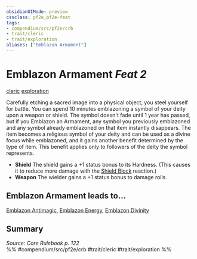 ```yaml
---
obsidianUIMode: preview
cssclass: pf2e,pf2e-feat
tags:
- compendium/src/pf2e/crb
- trait/cleric
- trait/exploration
aliases: ["Emblazon Armament"]
---
```

# Emblazon Armament  *Feat 2*  
[cleric](../../rules/traits/cleric.md)  [exploration](../../rules/traits/exploration.md)  


Carefully etching a sacred image into a physical object, you steel yourself for battle. You can spend 10 minutes emblazoning a symbol of your deity upon a weapon or shield. The symbol doesn't fade until 1 year has passed, but if you Emblazon an Armament, any symbol you previously emblazoned and any symbol already emblazoned on that item instantly disappears. The item becomes a religious symbol of your deity and can be used as a divine focus while emblazoned, and it gains another benefit determined by the type of item. This benefit applies only to followers of the deity the symbol represents.

- **Shield** The shield gains a +1 status bonus to its Hardness. (This causes it to reduce more damage with the [Shield Block](shield-block.md) reaction.)
- **Weapon** The wielder gains a +1 status bonus to damage rolls.

## Emblazon Armament leads to...

[Emblazon Antimagic](emblazon-antimagic.md), [Emblazon Energy](emblazon-energy.md), [Emblazon Divinity](emblazon-divinity-aoa6.md)

## Summary

*Source: Core Rulebook p. 122*  
%% #compendium/src/pf2e/crb #trait/cleric #trait/exploration %%
